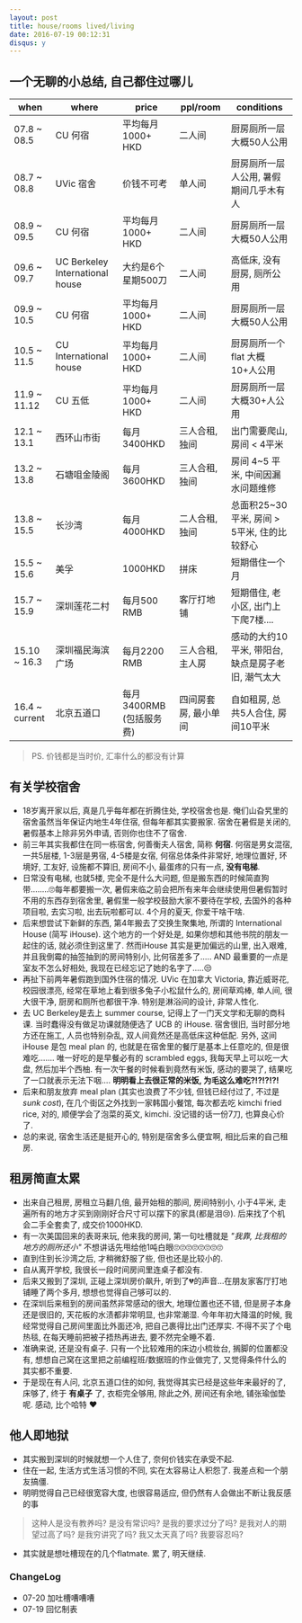```yaml
---
layout: post
title: house/rooms lived/living
date: 2016-07-19 00:12:31
disqus: y
---
```



## 一个无聊的小总结, 自己都住过哪儿


| when | where | price | ppl/room | conditions |
| --------- | ------------- | --------- | ----------------- | -------------- |
| 07.8 ~ 08.5 | CU 何宿 | 平均每月1000+ HKD | 二人间 | 厨房厕所一层大概50人公用 |
| 08.7 ~ 08.8 | UVic 宿舍 | 价钱不可考 | 单人间 | 厨房厕所一层人公用, 暑假期间几乎木有人 |
| 08.9 ~ 09.5 | CU 何宿 | 平均每月1000+ HKD | 二人间 | 厨房厕所一层大概50人公用 |
| 09.6 ~ 09.7 | UC Berkeley International house | 大约是6个星期500刀| 二人间 | 高低床, 没有厨房, 厕所公用 |
| 09.9 ~ 10.5 | CU 何宿 | 平均每月1000+ HKD | 二人间 | 厨房厕所一层大概50人公用 |
| 10.5 ~ 11.5 | CU International house | 平均每月1000+ HKD | 二人间 | 厨房厕所一个 flat 大概10+人公用 |
| 11.9 ~ 11.12 | CU 五低 | 平均每月1000+ HKD | 二人间 | 厨房厕所一层大概30+人公用 |
| 12.1 ~ 13.1 | 西环山市街 | 每月3400HKD | 三人合租, 独间 | 出门需要爬山, 房间 < 4平米 |
| 13.2 ~ 13.8 | 石塘咀金陵阁 | 每月3600HKD | 三人合租, 独间 | 房间 4~5 平米, 中间因漏水问题维修 |
| 13.8 ~ 15.5 | 长沙湾 | 每月4000HKD | 二人合租, 独间| 总面积25~30平米, 房间 > 5平米, 住的比较舒心 |
| 15.5 ~ 15.6 | 美孚 | 1000HKD | 拼床 | 短期借住一个月 |
| 15.7 ~ 15.9 | 深圳莲花二村 | 每月500 RMB | 客厅打地铺 | 短期借住, 老小区, 出门上下爬7楼.... |
| 15.10 ~ 16.3 | 深圳福民海滨广场 | 每月2200 RMB | 三人合租, 主人房 | 感动的大约10平米, 带阳台, 缺点是房子老旧, 潮气太大 |
| 16.4 ~ current | 北京五道口 | 每月3400RMB (包括服务费) | 四间房套房, 最小单间 | 自如租房, 总共5人合住, 房间10平米 |


> PS. 价钱都是当时价, 汇率什么的都没有计算


## 有关学校宿舍
+ 18岁离开家以后, 真是几乎每年都在折腾住处, 学校宿舍也是. 俺们山旮旯里的宿舍虽然当年保证内地生4年住宿, 但每年都其实要搬家. 宿舍在暑假是关闭的, 暑假基本上除非另外申请, 否则你也住不了宿舍.  
+ 前三年其实我都住在同一栋宿舍, 何善衡夫人宿舍, 简称 **何宿**. 何宿是男女混宿, 一共5层楼, 1-3层是男宿, 4-5楼是女宿, 何宿总体条件非常好, 地理位置好, 环境好, 工友好, 设施都不算旧, 房间不小, 最蛋疼的只有一点, **没有电梯**.
+ 日常没有电梯, 也就5楼, 完全不是什么大问题, 但是搬东西的时候简直狗带........🙄每年都要搬一次, 暑假来临之前会把所有来年会继续使用但暑假暂时不用的东西存到宿舍里, 暑假里一般学校鼓励大家不要待在学校, 去国外的各种项目啦, 去实习啦, 出去玩啦都可以. 4个月的夏天, 你爱干啥干啥.
+ 后来想尝试下新鲜的东西, 第4年搬去了交换生聚集地, 所谓的 International House (简写 iHouse). 这个地方的一个好处是, 如果你想和其他书院的朋友一起住的话, 就必须住到这里了. 然而iHouse 其实是更加偏远的山里, 出入艰难, 并且我倒霉的抽签抽到的房间特别小, 比何宿差多了..... AND 最重要的一点是室友不怎么好相处, 我现在已经忘记了她的名字了.....😒
+ 再扯下前两年暑假跑到国外住宿的情况. UVic 在加拿大 Victoria, 靠近威哥花, 校园很漂亮, 经常在草地上看到很多兔子小松鼠什么的, 房间草鸡棒, 单人间, 很大很干净, 厨房和厕所也都很干净. 特别是淋浴间的设计, 非常人性化.
+ 去 UC Berkeley是去上 summer course, 记得上了一门天文学和无聊的商科课. 当时蠢得没有做足功课就随便选了 UCB 的 iHouse. 宿舍很旧, 当时部分地方还在施工, 人员也特别杂乱, 双人间竟然还是高低床这种低配. 另外, 这间 iHouse 是包 meal plan 的, 也就是在宿舍里的餐厅是基本上任意吃的, 但是很难吃.......
唯一好吃的是早餐必有的 scrambled eggs, 我每天早上可以吃一大盘, 然后加半个西柚. 有一次午餐的时候看到竟然有米饭, 感动的要哭了, 结果吃了一口就表示无法下咽.... **明明看上去很正常的米饭, 为毛这么难吃?!?!?!?!**
+ 后来和朋友放弃 meal plan (其实也浪费了不少钱, 但钱已经付过了, 不过是 *sunk cost*), 在几个街区之外找到一家韩国小餐馆, 每次都去吃 kimchi fried rice, 对的, 顺便学会了泡菜的英文, kimchi. 没记错的话一份7刀, 也算良心价了.
+ 总的来说, 宿舍生活还是挺开心的, 特别是宿舍多么便宜啊, 相比后来的自己租房.

## 租房简直太累
+ 出来自己租房, 房租立马翻几倍, 最开始租的那间, 房间特别小, 小于4平米, 走遍所有的地方才买到刚刚好合尺寸可以摆下的家具(都是泪😢). 后来找了个机会二手全套卖了, 成交价1000HKD.
+ 有一次美国回来的表哥来玩, 他来我的房间, 第一句吐槽就是 *"我靠, 比我租的地方的厕所还小"* 不想讲话先甩给他1吨白眼🙄🙄🙄🙄🙄🙄🙄🙄
+ 直到住到长沙湾之后, 才稍微舒服了些, 但也还是比较小的.
+ 自从离开学校, 我很长一段时间房间里连桌子都没有.
+ 后来又搬到了深圳, 正碰上深圳房价飙升, 听到了💔的声音...在朋友家客厅打地铺睡了两个多月, 想想也觉得自己够可以的.
+ 在深圳后来租到的房间虽然非常感动的很大, 地理位置也还不错, 但是房子本身还是很旧的, 天花板的水渍都非常明显, 也非常潮湿. 今年年初大降温的时候, 我经常觉得自己房间里面比外面还冷, 把自己裹得比出门还厚实. 不得不买了个电热毯, 在每天睡前把被子捂热再进去, 要不然完全睡不着.
+ 准确来说, 还是没有桌子. 只有一个比较难用的床边小梳妆台, 搁脚的位置都没有, 想想自己窝在这里把之前编程班/数据班的作业做完了, 又觉得条件什么的其实都不重要.
+ 于是现在有人问, 北京五道口住的如何, 我觉得其实已经是这些年来最好的了, 床够了, 终于 **有桌子** 了, 衣柜完全够用, 除此之外, 房间还有余地, 铺张瑜伽垫呢. 感动, 比个哈特 ♥︎

## 他人即地狱
+ 其实搬到深圳的时候就想一个人住了, 奈何价钱实在承受不起.
+ 住在一起, 生活方式生活习惯的不同, 实在太容易让人积怨了. 我差点和一个朋友搞僵.
+ 明明觉得自己已经很宽容大度, 也很容易适应, 但仍然有人会做出不断让我反感的事
> 这种人是没有教养吗? 是没有常识吗? 是我的要求过分了吗? 是我对人的期望过高了吗? 是我穷讲究了吗? 我又太天真了吗? 我要容忍吗?

+ 其实就是想吐槽现在的几个flatmate. 累了, 明天继续.


### ChangeLog
+ 07-20 加吐槽嘈嘈嘈
+ 07-19 回忆制表
